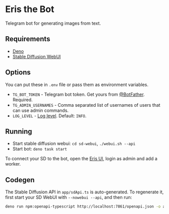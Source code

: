 # Eris the Bot

Telegram bot for generating images from text.

## Requirements

- [Deno](https://deno.land/)
- [Stable Diffusion WebUI](https://github.com/AUTOMATIC1111/stable-diffusion-webui/)

## Options

You can put these in `.env` file or pass them as environment variables.

- `TG_BOT_TOKEN` - Telegram bot token. Get yours from [@BotFather](https://t.me/BotFather).
  Required.
- `TG_ADMIN_USERNAMES` - Comma separated list of usernames of users that can use admin commands.
- `LOG_LEVEL` - [Log level](https://deno.land/std@0.201.0/log/mod.ts?s=LogLevels). Default: `INFO`.

## Running

- Start stable diffusion webui: `cd sd-webui`, `./webui.sh --api`
- Start bot: `deno task start`

To connect your SD to the bot, open the [Eris UI](http://localhost:5999/), login as admin and add a
worker.

## Codegen

The Stable Diffusion API in `app/sdApi.ts` is auto-generated. To regenerate it, first start your SD
WebUI with `--nowebui --api`, and then run:

```sh
deno run npm:openapi-typescript http://localhost:7861/openapi.json -o app/sdApi.ts
```

